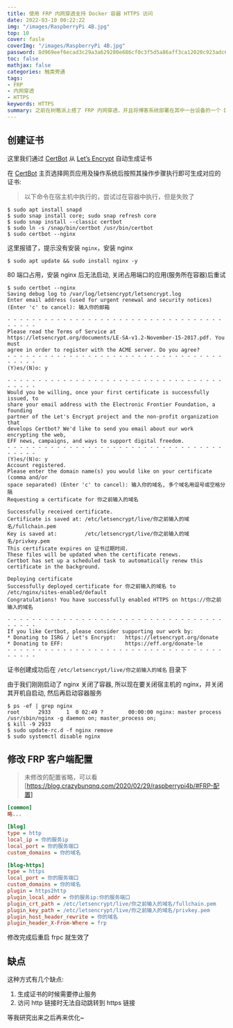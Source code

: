 ```yaml
---
title: 使用 FRP 内网穿透支持 Docker 容器 HTTPS 访问
date: 2022-03-10 00:22:22
img: "/images/RaspberryPi 4B.jpg"
top: 10
cover: fasle
coverImg: "/images/RaspberryPi 4B.jpg"
password: 8d969eef6ecad3c29a3a629280e686cf0c3f5d5a86aff3ca12020c923adc6c92
toc: false
mathjax: false
categories: 触类旁通
tags:
- FRP
- 内网穿透
- HTTPS
keywords: HTTPS
summary: 之前在树莓派上搭了 FRP 内网穿透，并且将博客系统部署在其中一台设备的一个 Docker 容器中，导致原先直接部署到服务器中的博客系统现在不支持 HTTPS 访问了. 最近心血来潮搞一下，支持一下 HTTPS 访问，不再显示`不安全`啦！
---
```



## 创建证书

这里我们通过 [CertBot](https://certbot.eff.org/) 从 [Let’s Encrypt](https://letsencrypt.org/zh-cn/getting-started/) 自动生成证书

在 [CertBot](https://certbot.eff.org/) 主页选择网页应用及操作系统后按照其操作步骤执行即可生成对应的证书:

> 以下命令在宿主机中执行的，尝试过在容器中执行，但是失败了

```shell
$ sudo apt install snapd
$ sudo snap install core; sudo snap refresh core
$ sudo snap install --classic certbot
$ sudo ln -s /snap/bin/certbot /usr/bin/certbot
$ sudo certbot --nginx
```

这里报错了，提示没有安装 `nginx`，安装 nginx

```shell
$ sudo apt update && sudo install nginx -y
```

80 端口占用，安装 nginx 后无法启动, 关闭占用端口的应用(服务所在容器)后重试

```shell
$ sudo certbot --nginx
Saving debug log to /var/log/letsencrypt/letsencrypt.log
Enter email address (used for urgent renewal and security notices)
(Enter 'c' to cancel): 输入你的邮箱

- - - - - - - - - - - - - - - - - - - - - - - - - - - - - - - - - - - - - - - -
Please read the Terms of Service at
https://letsencrypt.org/documents/LE-SA-v1.2-November-15-2017.pdf. You must
agree in order to register with the ACME server. Do you agree?
- - - - - - - - - - - - - - - - - - - - - - - - - - - - - - - - - - - - - - - -
(Y)es/(N)o: y

- - - - - - - - - - - - - - - - - - - - - - - - - - - - - - - - - - - - - - - -
Would you be willing, once your first certificate is successfully issued, to
share your email address with the Electronic Frontier Foundation, a founding
partner of the Let's Encrypt project and the non-profit organization that
develops Certbot? We'd like to send you email about our work encrypting the web,
EFF news, campaigns, and ways to support digital freedom.
- - - - - - - - - - - - - - - - - - - - - - - - - - - - - - - - - - - - - - - -
(Y)es/(N)o: y
Account registered.
Please enter the domain name(s) you would like on your certificate (comma and/or
space separated) (Enter 'c' to cancel): 输入你的域名, 多个域名用逗号或空格分隔
Requesting a certificate for 你之前输入的域名

Successfully received certificate.
Certificate is saved at: /etc/letsencrypt/live/你之前输入的域名/fullchain.pem
Key is saved at:         /etc/letsencrypt/live/你之前输入的域名/privkey.pem
This certificate expires on 证书过期时间.
These files will be updated when the certificate renews.
Certbot has set up a scheduled task to automatically renew this certificate in the background.

Deploying certificate
Successfully deployed certificate for 你之前输入的域名 to /etc/nginx/sites-enabled/default
Congratulations! You have successfully enabled HTTPS on https://你之前输入的域名

- - - - - - - - - - - - - - - - - - - - - - - - - - - - - - - - - - - - - - - -
If you like Certbot, please consider supporting our work by:
* Donating to ISRG / Let's Encrypt:   https://letsencrypt.org/donate
* Donating to EFF:                    https://eff.org/donate-le
- - - - - - - - - - - - - - - - - - - - - - - - - - - - - - - - - - - - - - - -
```

证书创建成功后在 `/etc/letsencrypt/live/你之前输入的域名` 目录下

由于我们刚刚启动了 nginx 关闭了容器, 所以现在要关闭宿主机的 nginx，并关闭其开机自启动, 然后再启动容器服务

```shell
$ ps -ef | grep nginx   
root      2933     1  0 02:49 ?        00:00:00 nginx: master process /usr/sbin/nginx -g daemon on; master_process on;
$ kill -9 2933
$ sudo update-rc.d -f nginx remove
$ sudo systemctl disable nginx
```

## 修改 FRP 客户端配置

> 未修改的配置省略，可以看[https://blog.crazybunqnq.com/2020/02/29/raspberrypi4b/#FRP-配置]

```ini
[common]
略...

[blog]
type = http
local_ip = 你的服务ip
local_port = 你的服务端口
custom_domains = 你的域名

[blog-https]
type = https
local_port = 你的服务端口
custom_domains = 你的域名
plugin = https2http
plugin_local_addr = 你的服务ip:你的服务端口
plugin_crt_path = /etc/letsencrypt/live/你之前输入的域名/fullchain.pem
plugin_key_path = /etc/letsencrypt/live/你之前输入的域名/privkey.pem
plugin_host_header_rewrite = 你的域名
plugin_header_X-From-Where = frp
```

修改完成后重启 frpc 就生效了

## 缺点

这种方式有几个缺点:

1. 生成证书的时候需要停止服务
2. 访问 http 链接时无法自动跳转到 https 链接

等我研究出来之后再来优化~
